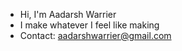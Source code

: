 - Hi, I'm Aadarsh Warrier
- I make whatever I feel like making
- Contact: aadarshwarrier@gmail.com

<!---
aadarshrw/aadarshrw is a ✨ special ✨ repository because its `README.md` (this file) appears on your GitHub profile.
You can click the Preview link to take a look at your changes.
--->
